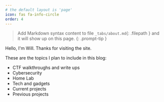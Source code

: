 ```yaml
---
# the default layout is 'page'
icon: fas fa-info-circle
order: 4
---
```


> Add Markdown syntax content to file `_tabs/about.md`{: .filepath } and it will show up on this page.
{: .prompt-tip }

Hello, I'm Will. Thanks for visiting the site.


These are the topics I plan to include in this blog:
- CTF walkthroughs and write ups
- Cybersecurity 
- Home Lab
- Tech and gadgets
- Current projects
- Previous projects